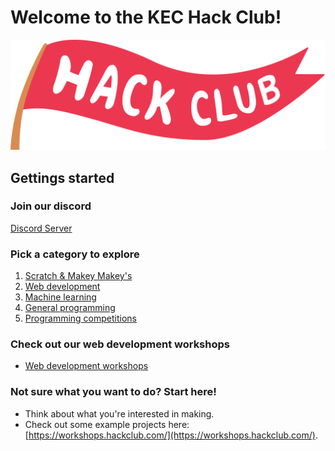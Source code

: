 # Welcome to the KEC Hack Club!

![Hack Club](hackclub-flag.svg)

## Gettings started

### Join our discord

[Discord Server](https://discord.gg/b7CaR4tn)

### Pick a category to explore

1. [Scratch & Makey Makey's](scratch&makey-makey)
2. [Web development](web-development)
3. [Machine learning](machine-learning)
    <!-- 4. [Game development](game-development) -->
    <!-- 5. [Robots & hardware](robots&hardware) -->
    <!-- 6. [Mobile development](mobile-development) -->
4. [General programming](general-programming)
5. [Programming competitions](programming-competitions)

### Check out our web development workshops

-   [Web development workshops](web-development/workshops/)

### Not sure what you want to do? Start here!

-   Think about what you're interested in making.
-   Check out some example projects here: [https://workshops.hackclub.com/](https://workshops.hackclub.com/).
